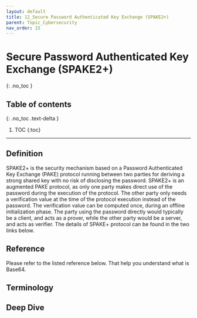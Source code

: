 ```yaml
---
layout: default
title: 12_Secure Password Authenticated Key Exchange (SPAKE2+)
parent: Topic_Cybersecurity
nav_order: 15
---
```


# Secure Password Authenticated Key Exchange (SPAKE2+)
{: .no_toc }

## Table of contents
{: .no_toc .text-delta }

1. TOC
{:toc}

---

## Definition
SPAKE2+ is the security mechanism based on a Password Authenticated Key Exchange (PAKE) protocol running between two parties for deriving a strong shared key with no risk of disclosing the password. SPAKE2+ is an augmented PAKE protocol, as only one party makes direct use of the password during the execution of the protocol. The other party only needs a verification value at the time of the protocol execution instead of the password. The verification value can be computed once, during an offline initialization phase. The party using the password directly would typically be a client, and acts as a prover, while the other party would be a server, and acts as verifier. The details of SPAKE+ protocol can be found in the two links below.

## Reference
Please refer to the listed reference below. That help you understand what is Base64.

## Terminology

## Deep Dive

[SPAKE2+ Vidoe Lecture]:https://www.youtube.com/watch?v=IAUhBRr8Rgc
[SPAKE2+ Paper]:https://www.ietf.org/archive/id/draft-bar-cfrg-spake2plus-01.html
